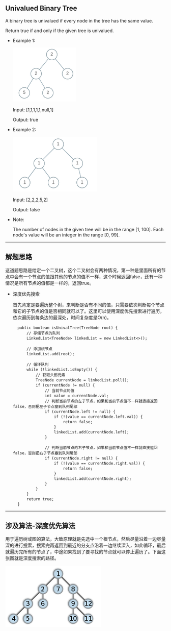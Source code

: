 ## Univalued Binary Tree

A binary tree is univalued if every node in the tree has the same value.

Return true if and only if the given tree is univalued.

 

- Example 1:
  
  ![Example 1](https://github.com/nemolpsky/algorithm/raw/master/file/image/4.png)

  Input: [1,1,1,1,1,null,1]

  Output: true

- Example 2:

  ![Example 2](https://github.com/nemolpsky/algorithm/raw/master/file/image/3.png)

  Input: [2,2,2,5,2]

  Output: false
 

- Note:

  The number of nodes in the given tree will be in the range [1, 100].
  Each node's value will be an integer in the range [0, 99].

---

## 解题思路

这道题思路是给定一个二叉树，这个二叉树会有两种情况，第一种是里面所有的节点中会有一个节点的值跟其他的节点的值不一样，这个时候返回false，还有一种情况是所有节点的值都是一样的，返回true。

- 深度优先搜索

  首先肯定是要遍历整个树，来判断是否有不同的值，只需要依次判断每个节点和它的子节点的值是否相同就可以了。这里可以使用深度优先搜索进行遍历，依次遍历到每条边的最深处，时间复杂度是O(n)。

  ```
	public boolean isUnivalTree(TreeNode root) {
		// 存储节点的队列
		LinkedList<TreeNode> linkedList = new LinkedList<>();

		// 添加根节点
		linkedList.add(root);

		// 循环队列
		while (!linkedList.isEmpty()) {
			// 获取头部元素
			TreeNode currentNode = linkedList.poll();
			if (currentNode != null) {
				// 当前节点的值
				int value = currentNode.val;
				// 判断当前节点的左子节点，如果和当前节点值不一样就直接返回false，否则把左子节点塞到队列尾部
				if (currentNode.left != null) {
					if (!(value == currentNode.left.val)) {
						return false;
					}
					linkedList.add(currentNode.left);
				}

				// 判断当前节点的右子节点，如果和当前节点值不一样就直接返回false，否则把右子节点塞到队列尾部
				if (currentNode.right != null) {
					if (!(value == currentNode.right.val)) {
						return false;
					}
					linkedList.add(currentNode.right);
				}
			}
		}
		return true;
	}
  ```

---
## 涉及算法-深度优先算法
用于遍历树或图的算法，大致原理就是先选中一个根节点，然后尽量沿着一边尽量深的进行搜索，搜索完再返回到最近的分支点沿着一边继续深入，如此循环，最后就遍历完所有的节点了，中途如果找到了要寻找的节点就可以停止遍历了。下面这张图就是深度搜索的路径。

![深度搜索的路径](https://github.com/nemolpsky/algorithm/raw/master/file/image/5.png)
